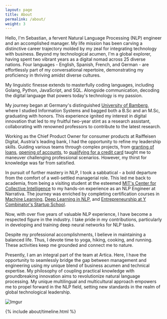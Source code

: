 ```yaml
---
layout: page
title: About
permalink: /about/
weight: 3
---
```


Hello, I'm Sebastian, a fervent Natural Language Processing (NLP) engineer and an accomplished manager. My life mission has been carving a distinctive career trajectory molded by my zeal for integrating technology with business. Beyond my technological acumen, I'm a global explorer, having spent two vibrant years as a digital nomad across 25 diverse nations. Four languages - English, Spanish, French, and German - are effortlessly part of my conversational repertoire, demonstrating my proficiency in thriving amidst diverse cultures. 

My linguistic finesse extends to masterfully coding languages, including Golang, Python, JavaScript, and SQL. Alongside communication, decoding the digital language that powers today's technology is my passion.

My journey began at Germany's distinguished [University of Bamberg](https://www.uni-bamberg.de/presse/pm/artikel/che-masterbefragung-2020/), where I studied Information Systems and bagged both a B.Sc and an M.Sc, graduating with honors. This experience ignited my interest in digital innovation that led to my fruitful two-year stint as a research assistant, collaborating with renowned professors to contribute to the latest research.

Working as the Chief Product Owner for consumer products at Raiffeisen Digital, Austria's leading bank, I had the opportunity to refine my leadership skills. Guiding various teams through complex projects, from [granting of loans](https://www.raiffeisen.at/ooe/de/privatkunden/kredit-leasing/konsumkredit.html), [opening of accounts](https://www.raiffeisen.at/ooe/de/privatkunden/konto/girokonto.html), to [qualifying for a credit card](https://www.raiffeisen.at/ooe/de/privatkunden/karte/kreditkarte.html) taught me to maneuver challenging professional scenarios. However, my thirst for knowledge was far from satisfied. 

In pursuit of further mastery in NLP, I took a sabbatical - a bold departure from the comfort of a well-settled managerial role. This led me back to academia, from being a visiting student at the esteemed [MIT's Center for Collective Intelligence](https://www.youtube.com/watch?v=myXANO-Mvo4) to my hands-on experience as an NLP Engineer at Narrativa. The journey was enriched by completing certification courses in [Machine Learning](https://www.datacamp.com/statement-of-accomplishment/track/fcc43394ed8ce4a8b20daf705e4c3e976c6e028e), [Deep Learning in NLP](https://www.coursera.org/account/accomplishments/certificate/2N9ZQ8BVSG8H), and [Entrepreneurship at Y Combinator's Startup School](https://www.startupschool.org/users/shWfuCCKk/certificate).

Now, with over five years of valuable NLP experience, I have become a respected figure in the industry. I take pride in my contributions, particularly in developing and training deep neural networks for NLP tasks.

Despite my professional accomplishments, I believe in maintaining a balanced life. Thus, I devote time to yoga, hiking, cooking, and running. These activities keep me grounded and connect me to nature.

Presently, I am an integral part of the team at Artica. Here, I have the opportunity to seamlessly bridge the gap between management and engineering using my unique blend of business acumen and technical expertise. My philosophy of coupling practical knowledge with groundbreaking innovation aims to revolutionize natural language processing. My unique multilingual and multicultural approach empowers me to propel forward in the NLP field, setting new standards in the realm of global technological leadership.

![Imgur](https://i.imgur.com/m4jlWgEm.jpg)

<div class="row">
{% include about/timeline.html %}
</div>
